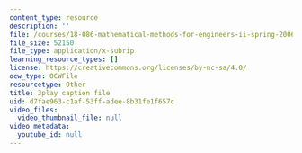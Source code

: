 ```yaml
---
content_type: resource
description: ''
file: /courses/18-086-mathematical-methods-for-engineers-ii-spring-2006/d7fae963c1af53ffadee8b31fe1f657c_FrrTXj13DNk.vtt
file_size: 52150
file_type: application/x-subrip
learning_resource_types: []
license: https://creativecommons.org/licenses/by-nc-sa/4.0/
ocw_type: OCWFile
resourcetype: Other
title: 3play caption file
uid: d7fae963-c1af-53ff-adee-8b31fe1f657c
video_files:
  video_thumbnail_file: null
video_metadata:
  youtube_id: null
---
```

